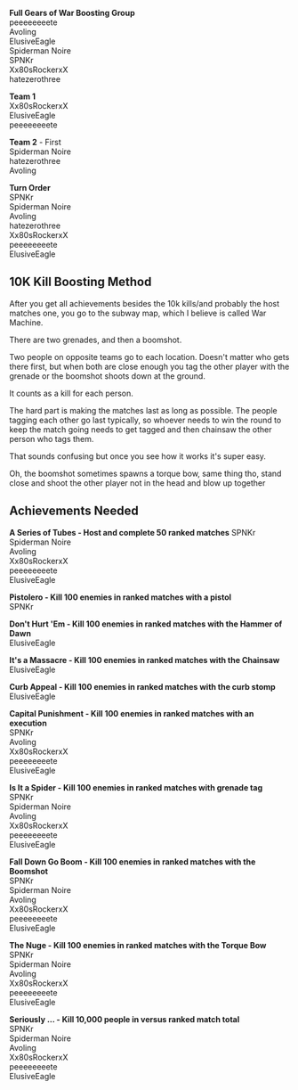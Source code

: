 
**Full Gears of War Boosting Group**  
peeeeeeeete  
Avoling  
ElusiveEagle  
Spiderman Noire  
SPNKr  
Xx80sRockerxX  
hatezerothree  
  


**Team 1**  
Xx80sRockerxX  
ElusiveEagle  
peeeeeeeete  

**Team 2** - First  
Spiderman Noire  
hatezerothree  
Avoling  


**Turn Order**  
SPNKr  
Spiderman Noire  
Avoling  
hatezerothree  
Xx80sRockerxX  
peeeeeeeete  
ElusiveEagle  


## 10K Kill Boosting Method
After you get all achievements besides the 10k kills/and probably the host matches one, you go to the subway map, which I believe is called War Machine. 

There are two grenades, and then a boomshot. 

Two people on opposite teams go to each location. Doesn't matter who gets there first, but when both are close enough you tag the other player with the grenade or the boomshot shoots down at the ground. 

It counts as a kill for each person. 

The hard part is making the matches last as long as possible. The people tagging each other go last typically, so whoever needs to win the round to keep the match going needs to get tagged and then chainsaw the other person who tags them.

That sounds confusing but once you see how it works it's super easy.

Oh, the boomshot sometimes spawns a torque bow, same thing tho, stand close and shoot the other player not in the head and blow up together


## Achievements Needed

**A Series of Tubes - Host and complete 50 ranked matches** 
SPNKr  
Spiderman Noire  
Avoling  
Xx80sRockerxX  
peeeeeeeete  
ElusiveEagle  

**Pistolero - Kill 100 enemies in ranked matches with a pistol**  
SPNKr  

**Don't Hurt 'Em - Kill 100 enemies in ranked matches with the Hammer of Dawn**  
ElusiveEagle  

**It's a Massacre - Kill 100 enemies in ranked matches with the Chainsaw**  
ElusiveEagle  

**Curb Appeal - Kill 100 enemies in ranked matches with the curb stomp**  
ElusiveEagle  

**Capital Punishment - Kill 100 enemies in ranked matches with an execution**  
SPNKr  
Avoling  
Xx80sRockerxX  
peeeeeeeete  
ElusiveEagle  

**Is It a Spider - Kill 100 enemies in ranked matches with grenade tag**  
SPNKr  
Spiderman Noire  
Avoling  
Xx80sRockerxX  
peeeeeeeete  
ElusiveEagle  

**Fall Down Go Boom - Kill 100 enemies in ranked matches with the Boomshot**  
SPNKr  
Spiderman Noire  
Avoling  
Xx80sRockerxX  
peeeeeeeete  
ElusiveEagle  

**The Nuge - Kill 100 enemies in ranked matches with the Torque Bow**  
SPNKr  
Spiderman Noire  
Avoling  
Xx80sRockerxX  
peeeeeeeete  
ElusiveEagle  

**Seriously ... - Kill 10,000 people in versus ranked match total**  
SPNKr  
Spiderman Noire  
Avoling  
Xx80sRockerxX  
peeeeeeeete  
ElusiveEagle  





